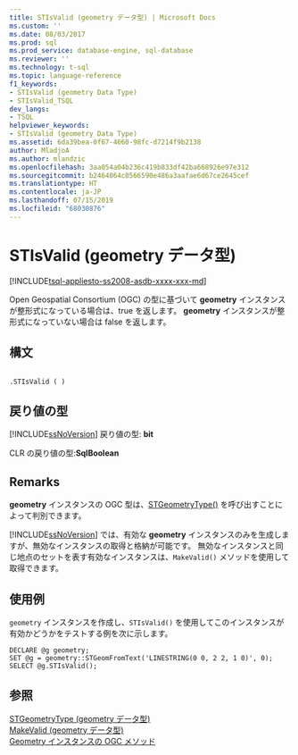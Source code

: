 ```yaml
---
title: STIsValid (geometry データ型) | Microsoft Docs
ms.custom: ''
ms.date: 08/03/2017
ms.prod: sql
ms.prod_service: database-engine, sql-database
ms.reviewer: ''
ms.technology: t-sql
ms.topic: language-reference
f1_keywords:
- STIsValid (geometry Data Type)
- STIsValid_TSQL
dev_langs:
- TSQL
helpviewer_keywords:
- STIsValid (geometry Data Type)
ms.assetid: 6da39bea-0f67-4660-98fc-d7214f9b2138
author: MladjoA
ms.author: mlandzic
ms.openlocfilehash: 3aa054a04b236c419b833df42ba668926e97e312
ms.sourcegitcommit: b2464064c0566590e486a3aafae6d67ce2645cef
ms.translationtype: HT
ms.contentlocale: ja-JP
ms.lasthandoff: 07/15/2019
ms.locfileid: "68030876"
---
```

# <a name="stisvalid-geometry-data-type"></a>STIsValid (geometry データ型)
[!INCLUDE[tsql-appliesto-ss2008-asdb-xxxx-xxx-md](../../includes/tsql-appliesto-ss2008-asdb-xxxx-xxx-md.md)]

Open Geospatial Consortium (OGC) の型に基づいて **geometry** インスタンスが整形式になっている場合は、true を返します。 **geometry** インスタンスが整形式になっていない場合は false を返します。
  
## <a name="syntax"></a>構文  
  
```  
  
.STIsValid ( )  
```  
  
## <a name="return-types"></a>戻り値の型  
 [!INCLUDE[ssNoVersion](../../includes/ssnoversion-md.md)] 戻り値の型: **bit**  
  
 CLR の戻り値の型:**SqlBoolean**  
  
## <a name="remarks"></a>Remarks  
 **geometry** インスタンスの OGC 型は、[STGeometryType()](../../t-sql/spatial-geometry/stgeometrytype-geometry-data-type.md) を呼び出すことによって判別できます。  
  
 [!INCLUDE[ssNoVersion](../../includes/ssnoversion-md.md)] では、有効な **geometry** インスタンスのみを生成しますが、無効なインスタンスの取得と格納が可能です。 無効なインスタンスと同じ地点のセットを表す有効なインスタンスは、`MakeValid()` メソッドを使用して取得できます。  
  
## <a name="examples"></a>使用例  
 `geometry` インスタンスを作成し、`STIsValid()` を使用してこのインスタンスが有効かどうかをテストする例を次に示します。  
  
```  
DECLARE @g geometry;  
SET @g = geometry::STGeomFromText('LINESTRING(0 0, 2 2, 1 0)', 0);  
SELECT @g.STIsValid();  
```  
  
## <a name="see-also"></a>参照  
 [STGeometryType &#40;geometry データ型&#41;](../../t-sql/spatial-geometry/stgeometrytype-geometry-data-type.md)   
 [MakeValid &#40;geometry データ型&#41;](../../t-sql/spatial-geometry/makevalid-geometry-data-type.md)   
 [Geometry インスタンスの OGC メソッド](../../t-sql/spatial-geometry/ogc-methods-on-geometry-instances.md)  
  
  

